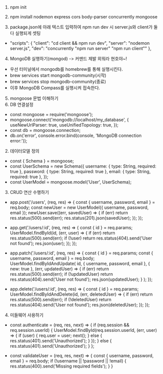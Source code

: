 1. npm init

2. npm install nodemon express cors body-parser concurrently mongoose

3. package.json에 아래 텍스트 입력하여 npm run dev 시 server.js와 client가 둘다 실행되게 셋팅
 - "scripts": {
        "client": "cd client && npm run dev",
        "server": "nodemon server.js",
        "dev": "concurrently \"npm run server\" \"npm run client\""
    },

4. MongoDB 실행하기(mongod) -> 커맨드 제발 외워라 현호야~!
 - 우선 터미널에서 mongodb를 homebrew를 통해 실행시킨다.
  - brew services start mongodb-community(시작)
  - brew services stop mongodb-community(종료)
 - 이후 MongoDB Compass를 실행시켜 접속한다.

5. mongoose 문법 이해하기
 1. DB 연결설정
 - const mongoose = require('mongoose');
 - mongoose.connect('mongodb://localhost/my_database', {
    useNewUrlParser: true,
    useUnifiedTopology: true,
   });
 - const db = mongoose.connection;
 - db.on('error', console.error.bind(console, 'MongoDB connection error:'));

 2. 데이터모델 정의
 - const { Schema } = mongoose;
 - const UserSchema = new Schema({
    username: { type: String, required: true },
    password: { type: String, required: true },
    email: { type: String, required: true },
  });
 - const UserModel = mongoose.model('User', UserSchema);

 3. CRUD 연산 수행하기
 - app.post('/users', (req, res) => {
    const { username, password, email } = req.body;
    const newUser = new UserModel({ username, password, email });
    newUser.save((err, savedUser) => {
        if (err) return res.status(500).send(err);
        res.status(201).json(savedUser);
    });
  });

 - app.get('/users/:id', (req, res) => {
    const { id } = req.params;
    UserModel.findById(id, (err, user) => {
        if (err) return res.status(500).send(err);
        if (!user) return res.status(404).send('User not found');
        res.json(user);
    });
  });

 - app.patch('/users/:id', (req, res) => {
    const { id } = req.params;
    const { username, password, email } = req.body;
    UserModel.findByIdAndUpdate(
        id,
        { username, password, email },
        { new: true },
        (err, updatedUser) => {
        if (err) return res.status(500).send(err);
        if (!updatedUser) return res.status(404).send('User not found');
        res.json(updatedUser);
        }
    );
  });

 - app.delete('/users/:id', (req, res) => {
    const { id } = req.params;
    UserModel.findByIdAndDelete(id, (err, deletedUser) => {
        if (err) return res.status(500).send(err);
        if (!deletedUser) return res.status(404).send('User not found');
        res.json(deletedUser);
    });
  });

 4. 미들웨어 사용하기
 - const authenticate = (req, res, next) => {
    if (req.session && req.session.userId) {
        UserModel.findById(req.session.userId, (err, user) => {
        if (user) {
            req.user = user;
            next();
        } else {
            res.status(401).send('Unauthorized');
        }
        });
    } else {
        res.status(401).send('Unauthorized');
    }
   };

 - const validateUser = (req, res, next) => {
    const { username, password, email } = req.body;
    if (!username || !password || !email) {
        res.status(400).send('Missing required fields');
    }
   }